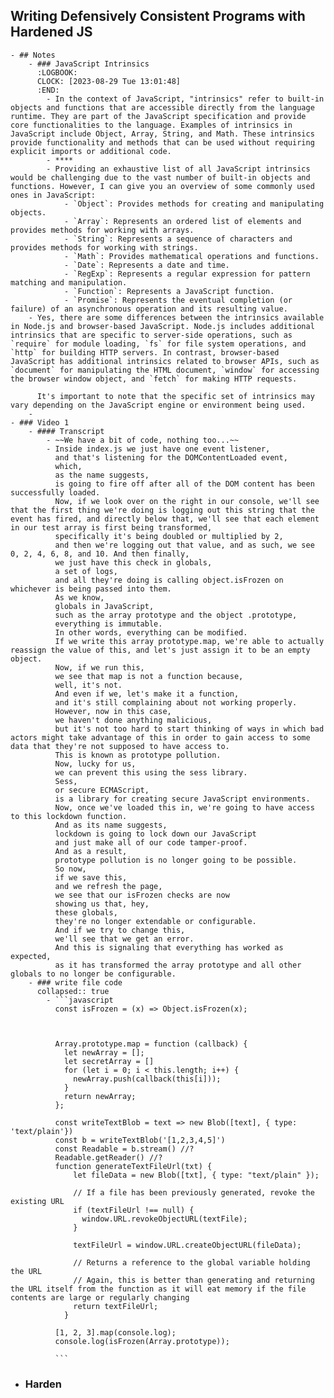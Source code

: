 ## Writing Defensively Consistent Programs with Hardened JS
	- ## Notes
		- ### JavaScript Intrinsics
		  :LOGBOOK:
		  CLOCK: [2023-08-29 Tue 13:01:48]
		  :END:
			- In the context of JavaScript, "intrinsics" refer to built-in objects and functions that are accessible directly from the language runtime. They are part of the JavaScript specification and provide core functionalities to the language. Examples of intrinsics in JavaScript include ﻿Object, ﻿Array, ﻿String, and ﻿Math. These intrinsics provide functionality and methods that can be used without requiring explicit imports or additional code.
			- ****
			- Providing an exhaustive list of all JavaScript intrinsics would be challenging due to the vast number of built-in objects and functions. However, I can give you an overview of some commonly used ones in JavaScript:
				- `Object`: Provides methods for creating and manipulating objects.
				- `Array`: Represents an ordered list of elements and provides methods for working with arrays.
				- `String`: Represents a sequence of characters and provides methods for working with strings.
				- `Math`: Provides mathematical operations and functions.
				- `Date`: Represents a date and time.
				- `RegExp`: Represents a regular expression for pattern matching and manipulation.
				- `Function`: Represents a JavaScript function.
				- `Promise`: Represents the eventual completion (or failure) of an asynchronous operation and its resulting value.
		- Yes, there are some differences between the intrinsics available in Node.js and browser-based JavaScript. Node.js includes additional intrinsics that are specific to server-side operations, such as `require` for module loading, `fs` for file system operations, and `http` for building HTTP servers. In contrast, browser-based JavaScript has additional intrinsics related to browser APIs, such as `document` for manipulating the HTML document, `window` for accessing the browser window object, and `fetch` for making HTTP requests.
		  
		  It's important to note that the specific set of intrinsics may vary depending on the JavaScript engine or environment being used.
		-
	- ### Video 1
		- #### Transcript
			- ~~We have a bit of code, nothing too...~~
			- Inside index.js we just have one event listener,
			  and that's listening for the DOMContentLoaded event,
			  which,
			  as the name suggests,
			  is going to fire off after all of the DOM content has been successfully loaded.
			  Now, if we look over on the right in our console, we'll see that the first thing we're doing is logging out this string that the event has fired, and directly below that, we'll see that each element in our test array is first being transformed,
			  specifically it's being doubled or multiplied by 2,
			  and then we're logging out that value, and as such, we see 0, 2, 4, 6, 8, and 10. And then finally,
			  we just have this check in globals,
			  a set of logs,
			  and all they're doing is calling object.isFrozen on whichever is being passed into them.
			  As we know,
			  globals in JavaScript,
			  such as the array prototype and the object .prototype,
			  everything is immutable.
			  In other words, everything can be modified.
			  If we write this array prototype.map, we're able to actually reassign the value of this, and let's just assign it to be an empty object.
			  Now, if we run this,
			  we see that map is not a function because,
			  well, it's not.
			  And even if we, let's make it a function,
			  and it's still complaining about not working properly.
			  However, now in this case,
			  we haven't done anything malicious,
			  but it's not too hard to start thinking of ways in which bad actors might take advantage of this in order to gain access to some data that they're not supposed to have access to.
			  This is known as prototype pollution.
			  Now, lucky for us,
			  we can prevent this using the sess library.
			  Sess,
			  or secure ECMAScript,
			  is a library for creating secure JavaScript environments.
			  Now, once we've loaded this in, we're going to have access to this lockdown function.
			  And as its name suggests,
			  lockdown is going to lock down our JavaScript
			  and just make all of our code tamper-proof.
			  And as a result,
			  prototype pollution is no longer going to be possible.
			  So now,
			  if we save this,
			  and we refresh the page,
			  we see that our isFrozen checks are now
			  showing us that, hey,
			  these globals,
			  they're no longer extendable or configurable.
			  And if we try to change this,
			  we'll see that we get an error.
			  And this is signaling that everything has worked as expected,
			  as it has transformed the array prototype and all other globals to no longer be configurable.
		- ### write file code
		  collapsed:: true
			- ```javascript
			  const isFrozen = (x) => Object.isFrozen(x);
			  
			  
			  
			  Array.prototype.map = function (callback) {
			    let newArray = [];
			    let secretArray = []
			    for (let i = 0; i < this.length; i++) {
			      newArray.push(callback(this[i]));
			    }
			    return newArray;
			  };
			  
			  const writeTextBlob = text => new Blob([text], { type: 'text/plain'})
			  const b = writeTextBlob('[1,2,3,4,5]') 
			  const Readable = b.stream() //?
			  Readable.getReader() //?
			  function generateTextFileUrl(txt) {
			      let fileData = new Blob([txt], { type: "text/plain" });
			    
			      // If a file has been previously generated, revoke the existing URL
			      if (textFileUrl !== null) {
			        window.URL.revokeObjectURL(textFile);
			      }
			    
			      textFileUrl = window.URL.createObjectURL(fileData);
			    
			      // Returns a reference to the global variable holding the URL
			      // Again, this is better than generating and returning the URL itself from the function as it will eat memory if the file contents are large or regularly changing
			      return textFileUrl;
			    }
			  
			  [1, 2, 3].map(console.log);
			  console.log(isFrozen(Array.prototype));
			  
			  ```
- ### Harden